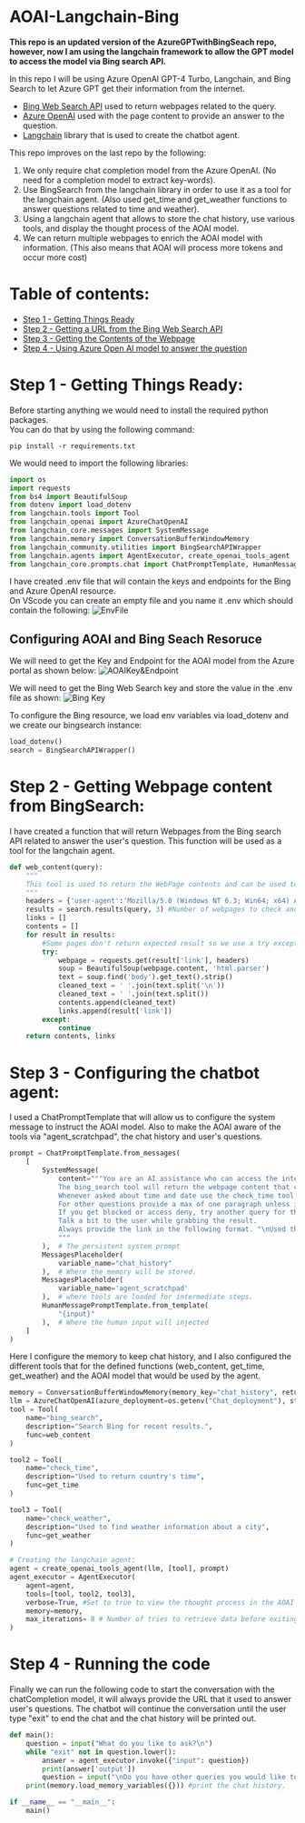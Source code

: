 # AOAI-Langchain-Bing

**This repo is an updated version of the AzureGPTwithBingSeach repo, however, now I am using the langchain framework to allow the GPT model to access the model via Bing search API.** 

In this repo I will be using Azure OpenAI GPT-4 Turbo, Langchain, and Bing Search to let Azure GPT get their information from the internet.

* [Bing Web Search API](https://learn.microsoft.com/en-us/bing/search-apis/bing-web-search/overview) used to return webpages related to the query. 
* [Azure OpenAI](https://learn.microsoft.com/en-us/azure/ai-services/openai/overview) used with the page content to provide an answer to the question.
* [Langchain](https://www.langchain.com/) library that is used to create the chatbot agent. 

This repo improves on the last repo by the following: 
1) We only require chat completion model from the Azure OpenAI. (No need for a completion model to extract key-words).
2) Use BingSearch from the langchain library in order to use it as a tool for the langchain agent. (Also used get_time and get_weather functions to answer questions related to time and weather).
3) Using a langchain agent that allows to store the chat history, use various tools, and display the thought process of the AOAI model.
4) We can return multiple webpages to enrich the AOAI model with information. (This also means that AOAI will process more tokens and occur more cost)

# Table of contents:
- [Step 1 - Getting Things Ready](https://github.com/ABDFMSM/AzureGPTwithBingSeach?tab=readme-ov-file#step-1---getting-things-ready)  
- [Step 2 - Getting a URL from the Bing Web Search API](https://github.com/ABDFMSM/AzureGPTwithBingSeach?tab=readme-ov-file#step-2---getting-a-url-from-the-bing-web-search-api)  
- [Step 3 - Getting the Contents of the Webpage](https://github.com/ABDFMSM/AzureGPTwithBingSeach?tab=readme-ov-file#step-3---getting-the-contents-of-the-webpage)  
- [Step 4 - Using Azure Open AI model to answer the question](https://github.com/ABDFMSM/AzureGPTwithBingSeach?tab=readme-ov-file#step-4---using-azure-open-ai-model-to-answer-the-question)  

# Step 1 - Getting Things Ready:
Before starting anything we would need to install the required python packages.  
You can do that by using the following command: 
```
pip install -r requirements.txt
```
We would need to import the following libraries: 
``` Python
import os
import requests
from bs4 import BeautifulSoup
from dotenv import load_dotenv
from langchain.tools import Tool
from langchain_openai import AzureChatOpenAI
from langchain_core.messages import SystemMessage
from langchain.memory import ConversationBufferWindowMemory
from langchain_community.utilities import BingSearchAPIWrapper
from langchain.agents import AgentExecutor, create_openai_tools_agent
from langchain_core.prompts.chat import ChatPromptTemplate, HumanMessagePromptTemplate, MessagesPlaceholder
```

I have created .env file that will contain the keys and endpoints for the Bing and Azure OpenAI resource.  
On VScode you can create an empty file and you name it .env which should contain the following: 
  ![EnvFile](Images/EnvFile.png)

## Configuring AOAI and Bing Seach Resoruce
We will need to get the Key and Endpoint for the AOAI model from the Azure portal as shown below: 
![AOAIKey&Endpoint](Images/AOAIKey&Endpoint.png) 

We will need to get the Bing Web Search key and store the value in the .env file as shown: 
![Bing Key](Images/BingKey.png) 

To configure the Bing resource, we load env variables via load_dotenv and we create our bingsearch instance: 
``` Python
load_dotenv()
search = BingSearchAPIWrapper()
```

# Step 2 - Getting Webpage content from BingSearch:
I have created a function that will return Webpages from the Bing search API related to answer the user's question. 
This function will be used as a tool for the langchain agent. 
``` Python
def web_content(query):
    """
    This tool is used to return the WebPage contents and can be used to answer user's questions. 
    """
    headers = {'user-agent':'Mozilla/5.0 (Windows NT 6.3; Win64; x64) AppleWebKit/537.36 (KHTML, like Gecko) Chrome/86.0.4240.193 Safari/537.36'}
    results = search.results(query, 3) #Number of webpages to check and return content. 
    links = []
    contents = []
    for result in results: 
        #Some pages don't return expected result so we use a try except method to avoid getting an errors. 
        try:
            webpage = requests.get(result['link'], headers)
            soup = BeautifulSoup(webpage.content, 'html.parser')
            text = soup.find('body').get_text().strip()
            cleaned_text = ' '.join(text.split('\n'))
            cleaned_text = ' '.join(text.split())
            contents.append(cleaned_text)
            links.append(result['link'])
        except:
            continue
    return contents, links
```

# Step 3 - Configuring the chatbot agent: 
I used a ChatPromptTemplate that will allow us to configure the system message to instruct the AOAI model. 
Also to make the AOAI aware of the tools via "agent_scratchpad", the chat history and user's questions. 
``` Python
prompt = ChatPromptTemplate.from_messages(
    [
        SystemMessage(
            content="""You are an AI assistance who can access the internet through bing_search tool and to time and weather information via check_time and check_weather tools. 
            The bing_search tool will return the webpage content that contains information that you can use to answer user's question. 
            Whenever asked about time and date use the check_time tool and for weather related questions use check_weather tool and just provide a short answer. 
            For other questions provide a max of one paragraph unless instructed otherwise.
            If you get blocked or access deny, try another query for the bing_search tool to get access to a different website.
            Talk a bit to the user while grabbing the result. 
            Always provide the link in the following format. "\nUsed this link: {link} to answer your question. 
            """
        ),  # The persistent system prompt
        MessagesPlaceholder(
            variable_name="chat_history"
        ),  # Where the memory will be stored.
        MessagesPlaceholder(
            variable_name='agent_scratchpad'
        ),  # where tools are loaded for intermediate steps.
        HumanMessagePromptTemplate.from_template(
            "{input}"
        ),  # Where the human input will injected
    ]
)
```
Here I configure the memory to keep chat history, and I also configured the different tools that for the defined functions (web_content, get_time, get_weather) and the AOAI model that would be used by the agent. 
``` Python
memory = ConversationBufferWindowMemory(memory_key="chat_history", return_messages=True, k= 8) #Chat memory window that keeps k messages. 
llm = AzureChatOpenAI(azure_deployment=os.getenv("Chat_deployment"), streaming=True)
tool = Tool(
    name="bing_search",
    description="Search Bing for recent results.",
    func=web_content
)

tool2 = Tool(
    name="check_time",
    description="Used to return country's time",
    func=get_time
)

tool3 = Tool(
    name="check_weather", 
    description="Used to find weather information about a city", 
    func=get_weather
)

# Creating the langchain agent: 
agent = create_openai_tools_agent(llm, [tool], prompt)
agent_executor = AgentExecutor(
    agent=agent,
    tools=[tool, tool2, tool3],
    verbose=True, #Set to true to view the thought process in the AOAI model.
    memory=memory,
    max_iterations= 8 # Number of tries to retrieve data before exiting agent. 
)
```

# Step 4 - Running the code
Finally we can run the following code to start the conversation with the chatCompletion model, it will always provide the URL that it used to answer user's questions.
The chatbot will continue the conversation until the user type "exit" to end the chat and the chat history will be printed out. 
``` Python
def main():
    question = input("What do you like to ask?\n")
    while "exit" not in question.lower():  
        answer = agent_executor.invoke({"input": question})
        print(answer['output'])  
        question = input("\nDo you have other queries you would like to know about? if not type exit to end the chat.\n")  
    print(memory.load_memory_variables({})) #print the chat history. 

if __name__ == "__main__":
    main()     
```





